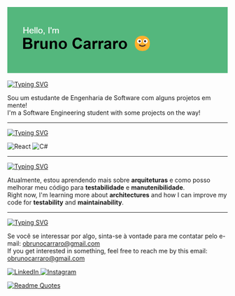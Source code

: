 ![Hello! I'm Bruno Carraro](https://github.com/carrarook/carrarook/blob/main/header.png)

[![Typing SVG](https://readme-typing-svg.herokuapp.com?font=Fira+Code&size=30&pause=1000&color=F7F7F7&width=435&lines=Ol%C3%A1!+%F0%9F%91%8B+%2F+Hello!+%F0%9F%91%8B)](https://git.io/typing-svg)

Sou um estudante de Engenharia de Software com alguns projetos em mente!  
I'm a Software Engineering student with some projects on the way!

---

[![Typing SVG](https://readme-typing-svg.herokuapp.com?font=Fira+Code&size=27&pause=1000&color=F7F7F7&width=435&lines=%F0%9F%92%AA+HABILIDADES+%2F+%F0%9F%92%AA+SKILLS)](https://git.io/typing-svg)

<div display="flex">
  <img src="https://img.shields.io/badge/react-%2320232a.svg?style=for-the-badge&logo=react&logoColor=%2361DAFB" alt="React"/>
  <img src="https://img.shields.io/badge/c%23-%23239120.svg?style=for-the-badge&logo=csharp&logoColor=white)" alt="C#"/>
 
</div>

---

[![Typing SVG](https://readme-typing-svg.herokuapp.com?font=Fira+Code&size=24&pause=1000&color=F7F7F7&width=435&lines=%F0%9F%93%9A+APRENDIZADO+%2F+%F0%9F%93%9A+LEARNING)](https://git.io/typing-svg)

Atualmente, estou aprendendo mais sobre **arquiteturas** e como posso melhorar meu código para **testabilidade** e **manutenibilidade**.  
Right now, I'm learning more about **architectures** and how I can improve my code for **testability** and **maintainability**.


---

[![Typing SVG](https://readme-typing-svg.herokuapp.com?font=Fira+Code&size=30&pause=1000&color=F7F7F7&width=435&lines=%F0%9F%93%AC+CONTATO+%2F+%F0%9F%93%AC+CONTACT)](https://git.io/typing-svg)

Se você se interessar por algo, sinta-se à vontade para me contatar pelo e-mail: [obrunocarraro@gmail.com](mailto:reidasilva@reida.com)  
If you get interested in something, feel free to reach me by this email: [obrunocarraro@gmail.com](mailto:reidasilva@reida.com)

<div display="flex">
  <a href="https://www.linkedin.com/in/bruno-carraro-77529a1ba/">
    <img src="https://img.shields.io/badge/linkedin-%230077B5.svg?style=for-the-badge&logo=linkedin&logoColor=white" alt="LinkedIn"/>
  </a>
  <a href="https://instagram.com/obrunocarraro">
    <img src="https://img.shields.io/badge/Instagram-%231DA1F2.svg?style=for-the-badge&logo=Instagram&logoColor=white" alt="Instagram"/>
 
</div>


[![Readme Quotes](https://quotes-github-readme.vercel.app/api?type=horizontal&theme=dark&quote=COMO%20PODE%20UM%20CARA%20ESCREVER%20UMA%20COISA%20QUE%20EU%20N%C3%83O%20ENTENDA?%20N%C3%83O%20TEM%20COMO!%20EU%20VOU%20LER%20AQUELA%20M****%20AT%C3%89%20ENTENDER!%20Isso%20%C3%A9%20brio.&author=Cl%C3%B3vis%20de%20Barros%20Filho)](https://github.com/piyushsuthar/github-readme-quotes)
